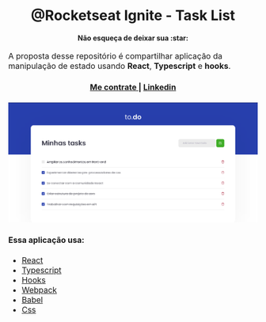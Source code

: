 <h1 align="center">
  <br>
  @Rocketseat Ignite - Task List
</h1>
<h4 align="center">Não esqueça de deixar sua :star: </h4>

<p><font size="3">
A proposta desse repositório é compartilhar aplicação da manipulação de estado usando <strong>React</strong>, <strong>Typescript</strong> e <strong>hooks</strong>.</p>
<div align="center"><a name="menu"></a>
  <h4>
    <a href="https://reisebertini.netlify.app/">
      Me contrate
    </a>
    <span> | </span>
    <a href="https://www.linkedin.com/in/kalinka-dur%C3%A7o-dos-reis-b07484205/">
      Linkedin
    </a>
  </h4>
</div>

![Screenshot](https://github.com/kali-r3i5/ignite-tasks/blob/main/snapshot.png)

#### <a name="software"></a>Essa aplicação usa:
* [React](https://pt-br.reactjs.org/)  
* [Typescript](https://www.typescriptlang.org/) 
* [Hooks](https://pt-br.reactjs.org/docs/hooks-intro.html)  
* [Webpack](https://webpack.js.org/) 
* [Babel](https://babeljs.io/) 
* [Css](https://developer.mozilla.org/pt-BR/docs/Web/CSS) 
